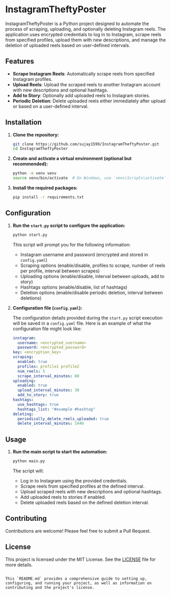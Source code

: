 
# InstagramTheftyPoster

InstagramTheftyPoster is a Python project designed to automate the process of scraping, uploading, and optionally deleting Instagram reels. The application uses encrypted credentials to log in to Instagram, scrape reels from specified profiles, upload them with new descriptions, and manage the deletion of uploaded reels based on user-defined intervals.

## Features

- **Scrape Instagram Reels**: Automatically scrape reels from specified Instagram profiles.
- **Upload Reels**: Upload the scraped reels to another Instagram account with new descriptions and optional hashtags.
- **Add to Story**: Optionally add uploaded reels to Instagram stories.
- **Periodic Deletion**: Delete uploaded reels either immediately after upload or based on a user-defined interval.

## Installation

1. **Clone the repository:**

   ```bash
   git clone https://github.com/sujay1599/InstagramTheftyPoster.git
   cd InstagramTheftyPoster
   ```

2. **Create and activate a virtual environment (optional but recommended):**

   ```bash
   python -m venv venv
   source venv/bin/activate  # On Windows, use `venv\Scripts\activate`
   ```

3. **Install the required packages:**

   ```bash
   pip install -r requirements.txt
   ```

## Configuration

1. **Run the `start.py` script to configure the application:**

   ```bash
   python start.py
   ```

   This script will prompt you for the following information:
   - Instagram username and password (encrypted and stored in `config.yaml`)
   - Scraping options (enable/disable, profiles to scrape, number of reels per profile, interval between scrapes)
   - Uploading options (enable/disable, interval between uploads, add to story)
   - Hashtags options (enable/disable, list of hashtags)
   - Deletion options (enable/disable periodic deletion, interval between deletions)

2. **Configuration file (`config.yaml`):**

   The configuration details provided during the `start.py` script execution will be saved in a `config.yaml` file. Here is an example of what the configuration file might look like:

   ```yaml
   instagram:
     username: <encrypted_username>
     password: <encrypted_password>
   key: <encryption_key>
   scraping:
     enabled: true
     profiles: profile1 profile2
     num_reels: 5
     scrape_interval_minutes: 60
   uploading:
     enabled: true
     upload_interval_minutes: 30
     add_to_story: true
   hashtags:
     use_hashtags: true
     hashtags_list: "#example #hashtag"
   deleting:
     periodically_delete_reels_uploaded: true
     delete_interval_minutes: 1440
   ```

## Usage

1. **Run the main script to start the automation:**

   ```bash
   python main.py
   ```

   The script will:
   - Log in to Instagram using the provided credentials.
   - Scrape reels from specified profiles at the defined interval.
   - Upload scraped reels with new descriptions and optional hashtags.
   - Add uploaded reels to stories if enabled.
   - Delete uploaded reels based on the defined deletion interval.

## Contributing

Contributions are welcome! Please feel free to submit a Pull Request.

## License

This project is licensed under the MIT License. See the [LICENSE](LICENSE) file for more details.
```

This `README.md` provides a comprehensive guide to setting up, configuring, and running your project, as well as information on contributing and the project's license.

